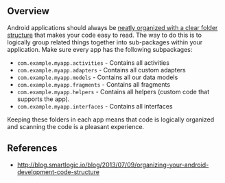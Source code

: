 ## Overview

Android applications should always be [neatly organized with a clear folder structure](http://blog.smartlogicsolutions.com/2013/07/09/organizing-your-android-development-code-structure/) that makes your code easy to read. The way to do this is to logically group related things together into sub-packages within your application. Make sure every app has the following subpackages:

* `com.example.myapp.activities` - Contains all activities
* `com.example.myapp.adapters` - Contains all custom adapters
* `com.example.myapp.models`   - Contains all our data models
* `com.example.myapp.fragments` - Contains all fragments
* `com.example.myapp.helpers` - Contains all helpers (custom code that supports the app).
* `com.example.myapp.interfaces` - Contains all interfaces

Keeping these folders in each app means that code is logically organized and scanning the code is a pleasant experience.

## References

* <http://blog.smartlogic.io/blog/2013/07/09/organizing-your-android-development-code-structure>